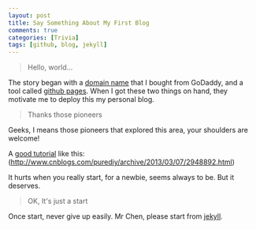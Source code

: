 ```yaml
---
layout: post
title: Say Something About My First Blog 
comments: true
categories: [Trivia]
tags: [github, blog, jekyll]
---
```


>Hello, world...

The story began with a [domain name](www.haoeric.com) that I bought from GoDaddy, and a tool called [github pages](https://pages.github.com/). When I got these two things on hand, they motivate me to deploy this my personal blog.

> Thanks those pioneers

Geeks, I means those pioneers that explored this area, your shoulders are welcome!

A [good tutorial](http://www.cnblogs.com/purediy/archive/2013/03/07/2948892.html) like this: (http://www.cnblogs.com/purediy/archive/2013/03/07/2948892.html)

It hurts when you really start, for a newbie, seems always to be. But it deserves.

> OK, It's just a start

Once start, never give up easily. Mr Chen, please start from [jekyll](http://jekyllrb.com/docs/structure/). 